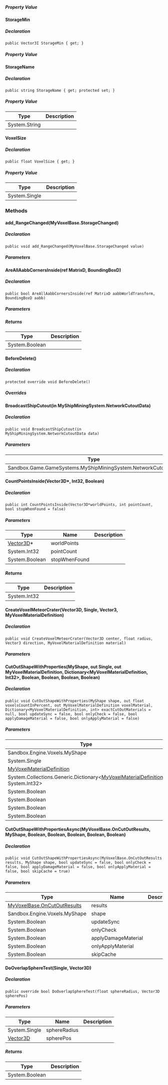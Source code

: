 ##### Property Value

#### [](#Sandbox_Game_Entities_MyVoxelBase_StorageMin)StorageMin

##### Declaration

```
public Vector3I StorageMin { get; }
```

##### Property Value

#### [](#Sandbox_Game_Entities_MyVoxelBase_StorageName)StorageName

##### Declaration

```
public string StorageName { get; protected set; }
```

##### Property Value

| Type | Description |
| --- | --- |
| System.String |     |

#### [](#Sandbox_Game_Entities_MyVoxelBase_VoxelSize)VoxelSize

##### Declaration

```
public float VoxelSize { get; }
```

##### Property Value

| Type | Description |
| --- | --- |
| System.Single |     |

### [](#methods)Methods

#### [](#Sandbox_Game_Entities_MyVoxelBase_add_RangeChanged_Sandbox_Game_Entities_MyVoxelBase_StorageChanged_)add\_RangeChanged(MyVoxelBase.StorageChanged)

##### Declaration

```
public void add_RangeChanged(MyVoxelBase.StorageChanged value)
```

##### Parameters

#### [](#Sandbox_Game_Entities_MyVoxelBase_AreAllAabbCornersInside_VRageMath_MatrixD__VRageMath_BoundingBoxD_)AreAllAabbCornersInside(ref MatrixD, BoundingBoxD)

##### Declaration

```
public bool AreAllAabbCornersInside(ref MatrixD aabbWorldTransform, BoundingBoxD aabb)
```

##### Parameters

##### Returns

| Type | Description |
| --- | --- |
| System.Boolean |     |

#### [](#Sandbox_Game_Entities_MyVoxelBase_BeforeDelete)BeforeDelete()

##### Declaration

```
protected override void BeforeDelete()
```

##### Overrides

#### [](#Sandbox_Game_Entities_MyVoxelBase_BroadcastShipCutout_Sandbox_Game_GameSystems_MyShipMiningSystem_NetworkCutoutData__)BroadcastShipCutout(in MyShipMiningSystem.NetworkCutoutData)

##### Declaration

```
public void BroadcastShipCutout(in MyShipMiningSystem.NetworkCutoutData data)
```

##### Parameters

| Type | Name | Description |
| --- | --- | --- |
| Sandbox.Game.GameSystems.MyShipMiningSystem.NetworkCutoutData | data |     |

#### [](#Sandbox_Game_Entities_MyVoxelBase_CountPointsInside_VRageMath_Vector3D__System_Int32_System_Boolean_)CountPointsInside(Vector3D\*, Int32, Boolean)

##### Declaration

```
public int CountPointsInside(Vector3D*worldPoints, int pointCount, bool stopWhenFound = false)
```

##### Parameters

| Type | Name | Description |
| --- | --- | --- |
| [Vector3D](https://keensoftwarehouse.github.io/SpaceEngineersModAPI/api/VRageMath.Vector3D.html)\* | worldPoints |     |
| System.Int32 | pointCount |     |
| System.Boolean | stopWhenFound |     |

##### Returns

| Type | Description |
| --- | --- |
| System.Int32 |     |

#### [](#Sandbox_Game_Entities_MyVoxelBase_CreateVoxelMeteorCrater_VRageMath_Vector3D_System_Single_VRageMath_Vector3_VRage_Game_MyVoxelMaterialDefinition_)CreateVoxelMeteorCrater(Vector3D, Single, Vector3, MyVoxelMaterialDefinition)

##### Declaration

```
public void CreateVoxelMeteorCrater(Vector3D center, float radius, Vector3 direction, MyVoxelMaterialDefinition material)
```

##### Parameters

#### [](#Sandbox_Game_Entities_MyVoxelBase_CutOutShapeWithProperties_Sandbox_Engine_Voxels_MyShape_System_Single__VRage_Game_MyVoxelMaterialDefinition__System_Collections_Generic_Dictionary_VRage_Game_MyVoxelMaterialDefinition_System_Int32__System_Boolean_System_Boolean_System_Boolean_System_Boolean_)CutOutShapeWithProperties(MyShape, out Single, out MyVoxelMaterialDefinition, Dictionary<MyVoxelMaterialDefinition, Int32>, Boolean, Boolean, Boolean, Boolean)

##### Declaration

```
public void CutOutShapeWithProperties(MyShape shape, out float voxelsCountInPercent, out MyVoxelMaterialDefinition voxelMaterial, Dictionary<MyVoxelMaterialDefinition, int> exactCutOutMaterials = null, bool updateSync = false, bool onlyCheck = false, bool applyDamageMaterial = false, bool onlyApplyMaterial = false)
```

##### Parameters

| Type | Name | Description |
| --- | --- | --- |
| Sandbox.Engine.Voxels.MyShape | shape |     |
| System.Single | voxelsCountInPercent |     |
| [MyVoxelMaterialDefinition](https://keensoftwarehouse.github.io/SpaceEngineersModAPI/api/VRage.Game.MyVoxelMaterialDefinition.html) | voxelMaterial |     |
| System.Collections.Generic.Dictionary<[MyVoxelMaterialDefinition](https://keensoftwarehouse.github.io/SpaceEngineersModAPI/api/VRage.Game.MyVoxelMaterialDefinition.html), System.Int32\> | exactCutOutMaterials |     |
| System.Boolean | updateSync |     |
| System.Boolean | onlyCheck |     |
| System.Boolean | applyDamageMaterial |     |
| System.Boolean | onlyApplyMaterial |     |

#### [](#Sandbox_Game_Entities_MyVoxelBase_CutOutShapeWithPropertiesAsync_Sandbox_Game_Entities_MyVoxelBase_OnCutOutResults_Sandbox_Engine_Voxels_MyShape_System_Boolean_System_Boolean_System_Boolean_System_Boolean_System_Boolean_)CutOutShapeWithPropertiesAsync(MyVoxelBase.OnCutOutResults, MyShape, Boolean, Boolean, Boolean, Boolean, Boolean)

##### Declaration

```
public void CutOutShapeWithPropertiesAsync(MyVoxelBase.OnCutOutResults results, MyShape shape, bool updateSync = false, bool onlyCheck = false, bool applyDamageMaterial = false, bool onlyApplyMaterial = false, bool skipCache = true)
```

##### Parameters

| Type | Name | Description |
| --- | --- | --- |
| [MyVoxelBase.OnCutOutResults](https://keensoftwarehouse.github.io/SpaceEngineersModAPI/api/Sandbox.Game.Entities.MyVoxelBase.OnCutOutResults.html) | results |     |
| Sandbox.Engine.Voxels.MyShape | shape |     |
| System.Boolean | updateSync |     |
| System.Boolean | onlyCheck |     |
| System.Boolean | applyDamageMaterial |     |
| System.Boolean | onlyApplyMaterial |     |
| System.Boolean | skipCache |     |

#### [](#Sandbox_Game_Entities_MyVoxelBase_DoOverlapSphereTest_System_Single_VRageMath_Vector3D_)DoOverlapSphereTest(Single, Vector3D)

##### Declaration

```
public override bool DoOverlapSphereTest(float sphereRadius, Vector3D spherePos)
```

##### Parameters

| Type | Name | Description |
| --- | --- | --- |
| System.Single | sphereRadius |     |
| [Vector3D](https://keensoftwarehouse.github.io/SpaceEngineersModAPI/api/VRageMath.Vector3D.html) | spherePos |     |

##### Returns

| Type | Description |
| --- | --- |
| System.Boolean |     |
